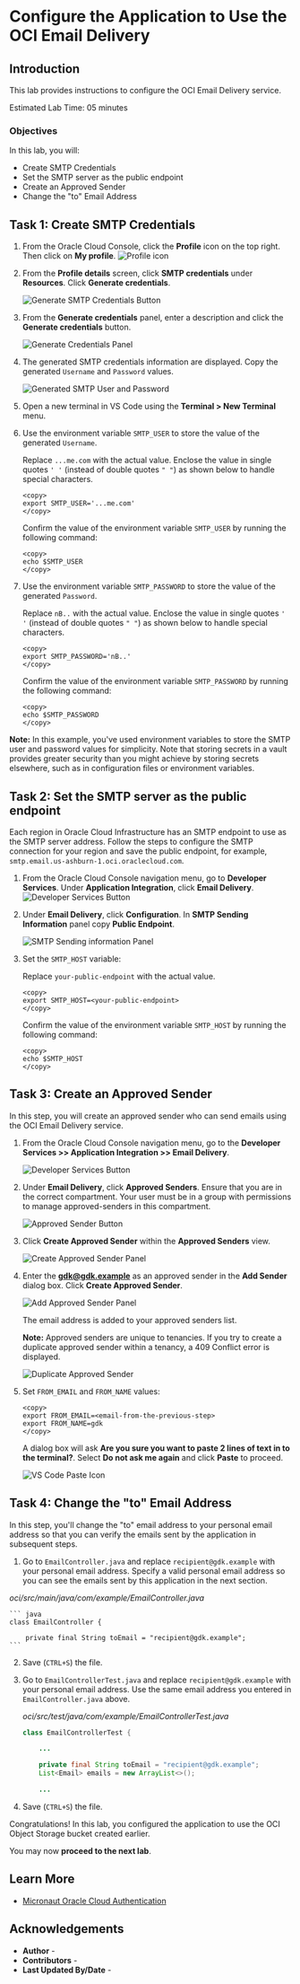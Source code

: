 # Configure the Application to Use the OCI Email Delivery

## Introduction

This lab provides instructions to configure the OCI Email Delivery service.

Estimated Lab Time: 05 minutes

### Objectives

In this lab, you will:

* Create SMTP Credentials
* Set the SMTP server as the public endpoint
* Create an Approved Sender
* Change the "to" Email Address

## Task 1: Create SMTP Credentials

1. From the Oracle Cloud Console, click the **Profile** icon on the top right. Then click on **My profile**.
	![Profile icon](images/profile-icon.jpg#input)

2. From the **Profile details** screen, click **SMTP credentials** under **Resources**. Click **Generate credentials**.

	![Generate SMTP Credentials Button](images/generate-smtp-creds.jpg#input)

3. From the **Generate credentials** panel, enter a description and click the **Generate credentials** button.

	![Generate Credentials Panel](images/generate-creds.jpg#input)

4. The generated SMTP credentials information are displayed. Copy the generated `Username` and `Password` values.

	![Generated SMTP User and Password](images/generated-smtp-creds.jpg#input)

5. Open a new terminal in VS Code using the **Terminal > New Terminal** menu.

6. Use the environment variable `SMTP_USER` to store the value of the generated `Username`.

	Replace `...me.com` with the actual value. Enclose the value in single quotes `' '` (instead of double quotes `" "`) as shown below to handle special characters.

	```
	<copy>
	export SMTP_USER='...me.com'
	</copy>
	```

	Confirm the value of the environment variable `SMTP_USER` by running the following command:

	```
	<copy>
	echo $SMTP_USER
	</copy>
	```

7. Use the environment variable `SMTP_PASSWORD` to store the value of the generated `Password`.

	Replace `nB..` with the actual value. Enclose the value in single quotes `' '` (instead of double quotes `" "`) as shown below to handle special characters.

	```
	<copy>
	export SMTP_PASSWORD='nB..'
	</copy>
	```

	Confirm the value of the environment variable `SMTP_PASSWORD` by running the following command:

	```
	<copy>
	echo $SMTP_PASSWORD
	</copy>
	```

**Note:** In this example, you've used environment variables to store the SMTP user and password values for simplicity. Note that storing secrets in a vault provides greater security than you might achieve by storing secrets elsewhere, such as in configuration files or environment variables.

## Task 2: Set the SMTP server as the public endpoint

Each region in Oracle Cloud Infrastructure has an SMTP endpoint to use as the SMTP server address. Follow the steps to configure the SMTP connection for your region and save the public endpoint, for example, `smtp.email.us-ashburn-1.oci.oraclecloud.com`.

1.  From the Oracle Cloud Console navigation menu, go to **Developer Services**. Under **Application Integration**, click **Email Delivery**.
	![Developer Services Button](images/developer-services-icon.jpg#input)

2.	Under **Email Delivery**, click **Configuration**. In **SMTP Sending Information** panel copy **Public Endpoint**.

	![SMTP Sending information Panel](images/smtp-sending-informatiom.jpg#input)

3.	Set the `SMTP_HOST` variable:

	Replace `your-public-endpoint` with the actual value.

	```
	<copy>
	export SMTP_HOST=<your-public-endpoint>
	</copy>
	```

	Confirm the value of the environment variable `SMTP_HOST` by running the following command:
	```
	<copy>
	echo $SMTP_HOST
	</copy>
	```

## Task 3: Create an Approved Sender

In this step, you will create an approved sender who can send emails using the OCI Email Delivery service.

1. From the Oracle Cloud Console navigation menu, go to the **Developer Services >> Application Integration >> Email Delivery**.

	![Developer Services Button](images/developer-services-icon.jpg#input)

2.	Under **Email Delivery**, click **Approved Senders**. Ensure that you are in the correct compartment. Your user must be in a group with permissions to manage approved-senders in this compartment.

	![Approved Sender Button](images/approved-senders-button.jpg#input)

3.	Click **Create Approved Sender** within the **Approved Senders** view.

	![Create Approved Sender Panel](images/create-approved-senders.jpg#input)

4.	Enter the **gdk@gdk.example** as an approved sender in the **Add Sender** dialog box. Click **Create Approved Sender**.

	![Add Approved Sender Panel](images/add-approved-sender.jpg#input)

	The email address is added to your approved senders list.

	**Note:** Approved senders are unique to tenancies. If you try to create a duplicate approved sender within a tenancy, a 409 Conflict error is displayed.

	![Duplicate Approved Sender](images/duplicate-approved-sender.jpg#input)

5.	Set `FROM_EMAIL` and `FROM_NAME` values:

	```
	<copy>
	export FROM_EMAIL=<email-from-the-previous-step>
	export FROM_NAME=gdk
	</copy>
	```

	A dialog box will ask **Are you sure you want to paste 2 lines of text in to the terminal?**. Select **Do not ask me again** and click **Paste** to proceed.

	![VS Code Paste Icon](images/vs-code-paste-icon.jpg#input)

## Task 4: Change the "to" Email Address

In this step, you'll change the "to" email address to your personal email address so that you can verify the emails sent by the application in subsequent steps.

1.	Go to `EmailController.java` and replace `recipient@gdk.example` with your personal email address. Specify a valid personal email address so you can see the emails sent by this application in the next section.

   _oci/src/main/java/com/example/EmailController.java_

	``` java
	class EmailController {

		private final String toEmail = "recipient@gdk.example";
	```

2. Save (`CTRL+S`) the file.

3. Go to `EmailControllerTest.java` and replace `recipient@gdk.example` with your personal email address. Use the same email address you entered in `EmailController.java` above.

	_oci/src/test/java/com/example/EmailControllerTest.java_

	``` java
	class EmailControllerTest {

		...

		private final String toEmail = "recipient@gdk.example";
		List<Email> emails = new ArrayList<>();

		...
	```

4. Save (`CTRL+S`) the file.

Congratulations! In this lab, you configured the application to use the OCI Object Storage bucket created earlier.

You may now **proceed to the next lab**.

## Learn More

* [Micronaut Oracle Cloud Authentication](https://micronaut-projects.github.io/micronaut-oracle-cloud/snapshot/guide/#authentication)

## Acknowledgements

* **Author** - [](var:author)
* **Contributors** - [](var:contributors)
* **Last Updated By/Date** - [](var:last_updated)
